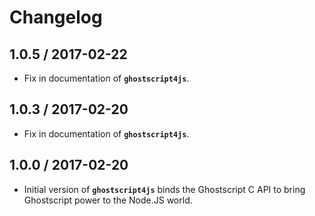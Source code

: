 # Changelog

## 1.0.5 / 2017-02-22

* Fix in documentation of **`ghostscript4js`**.

## 1.0.3 / 2017-02-20

* Fix in documentation of **`ghostscript4js`**.

## 1.0.0 / 2017-02-20

* Initial version of **`ghostscript4js`** binds the Ghostscript C API to bring Ghostscript power to the Node.JS world.

